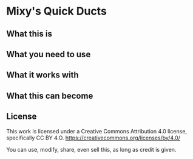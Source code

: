 # Mixy's Quick Ducts
## What this is

## What you need to use

## What it works with

## What this can become

## License
This work is licensed under a Creative Commons Attribution 4.0 license, specifically CC BY 4.O.
https://creativecommons.org/licenses/by/4.0/

You can use, modify, share, even sell this, as long as credit is given.

